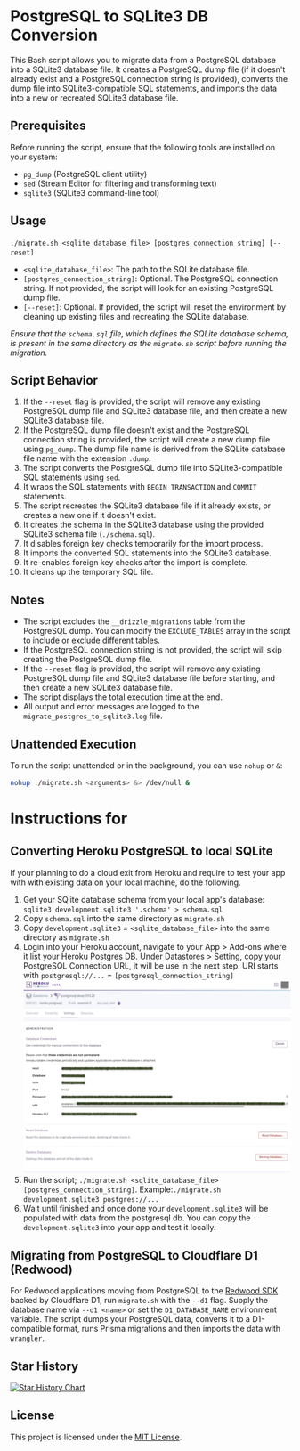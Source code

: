 # PostgreSQL to SQLite3 DB Conversion

This Bash script allows you to migrate data from a PostgreSQL database into a SQLite3 database file. It creates a PostgreSQL dump file (if it doesn't already exist and a PostgreSQL connection string is provided), converts the dump file into SQLite3-compatible SQL statements, and imports the data into a new or recreated SQLite3 database file.

## Prerequisites

Before running the script, ensure that the following tools are installed on your system:

- `pg_dump` (PostgreSQL client utility)
- `sed` (Stream Editor for filtering and transforming text)
- `sqlite3` (SQLite3 command-line tool)

## Usage

`./migrate.sh <sqlite_database_file> [postgres_connection_string] [--reset]`

- `<sqlite_database_file>`: The path to the SQLite database file.
- `[postgres_connection_string]`: Optional. The PostgreSQL connection string. If not provided, the script will look for an existing PostgreSQL dump file.
- `[--reset]`: Optional. If provided, the script will reset the environment by cleaning up existing files and recreating the SQLite database.

_Ensure that the `schema.sql` file, which defines the SQLite database schema, is present in the same directory as the `migrate.sh` script before running the migration._

## Script Behavior

1. If the `--reset` flag is provided, the script will remove any existing PostgreSQL dump file and SQLite3 database file, and then create a new SQLite3 database file.
2. If the PostgreSQL dump file doesn't exist and the PostgreSQL connection string is provided, the script will create a new dump file using `pg_dump`. The dump file name is derived from the SQLite database file name with the extension `.dump`.
3. The script converts the PostgreSQL dump file into SQLite3-compatible SQL statements using `sed`.
4. It wraps the SQL statements with `BEGIN TRANSACTION` and `COMMIT` statements.
5. The script recreates the SQLite3 database file if it already exists, or creates a new one if it doesn't exist.
6. It creates the schema in the SQLite3 database using the provided SQLite3 schema file (`./schema.sql`).
7. It disables foreign key checks temporarily for the import process.
8. It imports the converted SQL statements into the SQLite3 database.
9. It re-enables foreign key checks after the import is complete.
10. It cleans up the temporary SQL file.

## Notes

- The script excludes the `__drizzle_migrations` table from the PostgreSQL dump. You can modify the `EXCLUDE_TABLES` array in the script to include or exclude different tables.
- If the PostgreSQL connection string is not provided, the script will skip creating the PostgreSQL dump file.
- If the `--reset` flag is provided, the script will remove any existing PostgreSQL dump file and SQLite3 database file before starting, and then create a new SQLite3 database file.
- The script displays the total execution time at the end.
- All output and error messages are logged to the `migrate_postgres_to_sqlite3.log` file.

## Unattended Execution

To run the script unattended or in the background, you can use `nohup` or `&`:

```bash
nohup ./migrate.sh <arguments> &> /dev/null &
```

# Instructions for

## Converting Heroku PostgreSQL to local SQLite

If your planning to do a cloud exit from Heroku and require to test your app with with existing data on your local machine, do the following.

1. Get your SQlite database schema from your local app's database: `sqlite3 development.sqlite3 '.schema' > schema.sql`
2. Copy `schema.sql` into the same directory as `migrate.sh`
3. Copy `development.sqlite3` = `<sqlite_database_file>` into the same directory as `migrate.sh`
4. Login into your Heroku account, navigate to your App > Add-ons where it list your Heroku Postgres DB. Under Datastores > Setting, copy your PostgreSQL Connection URL, it will be use in the next step. URI starts with `postgresql://...` = `[postgresql_connection_string]`  ![heroku_db](/images/heroku_db_admin.jpg)
5. Run the script; `./migrate.sh <sqlite_database_file> [postgres_connection_string]`. Example:`./migrate.sh development.sqlite3 postgres://...`
6. Wait until finished and once done your `development.sqlite3` will be populated with data from the postgresql db. You can copy the `development.sqlite3` into your app and test it locally.

## Migrating from PostgreSQL to Cloudflare D1 (Redwood)

For Redwood applications moving from PostgreSQL to the [Redwood SDK](https://github.com/redwoodjs/sdk) backed by Cloudflare D1,
run `migrate.sh` with the `--d1` flag. Supply the database name via `--d1 <name>`
or set the `D1_DATABASE_NAME` environment variable. The script dumps your PostgreSQL
data, converts it to a D1-compatible format, runs Prisma migrations and then
imports the data with `wrangler`.

## Star History

[![Star History Chart](https://api.star-history.com/svg?repos=hirefrank/pg-to-sqlite&type=Date)](https://www.star-history.com/#hirefrank/pg-to-sqlite&Date)

## License

This project is licensed under the [MIT License](LICENSE).

